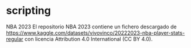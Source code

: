 # scripting
NBA 2023
El repositorio NBA 2023 contiene un fichero descargado de https://www.kaggle.com/datasets/vivovinco/20222023-nba-player-stats-regular con licencia Attribution 4.0 International (CC BY 4.0).
